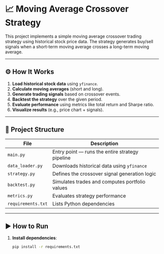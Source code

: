 # 📈 Moving Average Crossover Strategy

This project implements a simple moving average crossover trading strategy using historical stock price data. The strategy generates buy/sell signals when a short-term moving average crosses a long-term moving average.

---

## ⚙️ How It Works

1. **Load historical stock data** using `yfinance`.
2. **Calculate moving averages** (short and long).
3. **Generate trading signals** based on crossover events.
4. **Backtest the strategy** over the given period.
5. **Evaluate performance** using metrics like total return and Sharpe ratio.
6. **Visualize results** (e.g., price chart + signals).

---

## 📂 Project Structure

| File | Description |
|------|-------------|
| `main.py` | Entry point — runs the entire strategy pipeline |
| `data_loader.py` | Downloads historical data using `yfinance` |
| `strategy.py` | Defines the crossover signal generation logic |
| `backtest.py` | Simulates trades and computes portfolio values |
| `metrics.py` | Evaluates strategy performance |
| `requirements.txt` | Lists Python dependencies |

---

## ▶️ How to Run

1. **Install dependencies**:
   ```bash
   pip install -r requirements.txt
